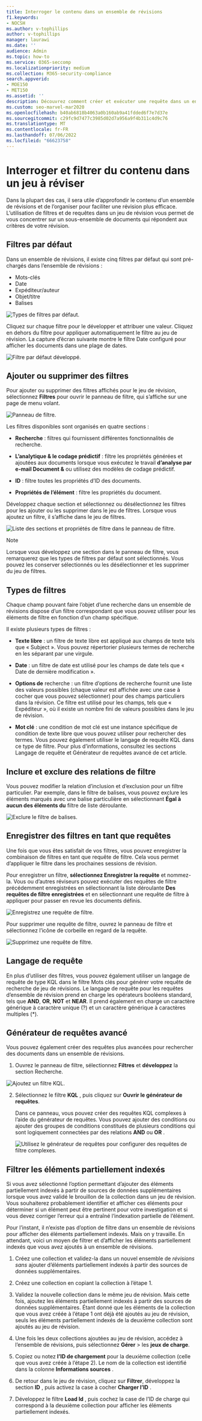 ```yaml
---
title: Interroger le contenu dans un ensemble de révisions
f1.keywords:
- NOCSH
ms.author: v-tophillips
author: v-tophillips
manager: laurawi
ms.date: ''
audience: Admin
ms.topic: how-to
ms.service: O365-seccomp
ms.localizationpriority: medium
ms.collection: M365-security-compliance
search.appverid:
- MOE150
- MET150
ms.assetid: ''
description: Découvrez comment créer et exécuter une requête dans un ensemble de révisions afin d’organiser le contenu pour une révision plus efficace dans un cas Microsoft Purview eDiscovery (Premium).
ms.custom: seo-marvel-mar2020
ms.openlocfilehash: b40ab6818b4063a0b160ab9a41fdded6f7e7d37e
ms.sourcegitcommit: c29fc9d7477c3985d02d7a956a9f4b311c4d9c76
ms.translationtype: MT
ms.contentlocale: fr-FR
ms.lasthandoff: 07/06/2022
ms.locfileid: "66623758"
---
```

# <a name="query-and-filter-content-in-a-review-set"></a>Interroger et filtrer du contenu dans un jeu à réviser

Dans la plupart des cas, il sera utile d’approfondir le contenu d’un ensemble de révisions et de l’organiser pour faciliter une révision plus efficace. L’utilisation de filtres et de requêtes dans un jeu de révision vous permet de vous concentrer sur un sous-ensemble de documents qui répondent aux critères de votre révision.

## <a name="default-filters"></a>Filtres par défaut

Dans un ensemble de révisions, il existe cinq filtres par défaut qui sont pré-chargés dans l’ensemble de révisions :

- Mots-clés
- Date
- Expéditeur/auteur
- Objet/titre
- Balises

![Types de filtres par défaut.](../media/DefaultFilterTypes.png)

Cliquez sur chaque filtre pour le développer et attribuer une valeur. Cliquez en dehors du filtre pour appliquer automatiquement le filtre au jeu de révision. La capture d’écran suivante montre le filtre Date configuré pour afficher les documents dans une plage de dates.

![Filtre par défaut développé.](../media/ExpandedFilter.png)

## <a name="add-or-remove-filters"></a>Ajouter ou supprimer des filtres

Pour ajouter ou supprimer des filtres affichés pour le jeu de révision, sélectionnez **Filtres** pour ouvrir le panneau de filtre, qui s’affiche sur une page de menu volant. 

![Panneau de filtre.](../media/FilterPanel.png)

Les filtres disponibles sont organisés en quatre sections :

- **Recherche** : filtres qui fournissent différentes fonctionnalités de recherche.

- **L’analytique & le codage prédictif** : filtre les propriétés générées et ajoutées aux documents lorsque vous exécutez le travail **d’analyse par e-mail Document &** ou utilisez des modèles de codage prédictif.

- **ID** : filtre toutes les propriétés d’ID des documents.

- **Propriétés de l’élément** : filtre les propriétés du document. 

Développez chaque section et sélectionnez ou désélectionnez les filtres pour les ajouter ou les supprimer dans le jeu de filtres. Lorsque vous ajoutez un filtre, il s’affiche dans le jeu de filtres. 

![Liste des sections et propriétés de filtre dans le panneau de filtre.](../media/FilterPanel2.png)

> [!NOTE]
> Lorsque vous développez une section dans le panneau de filtre, vous remarquerez que les types de filtres par défaut sont sélectionnés. Vous pouvez les conserver sélectionnés ou les désélectionner et les supprimer du jeu de filtres. 

## <a name="filter-types"></a>Types de filtres

Chaque champ pouvant faire l’objet d’une recherche dans un ensemble de révisions dispose d’un filtre correspondant que vous pouvez utiliser pour les éléments de filtre en fonction d’un champ spécifique.

Il existe plusieurs types de filtres :

- **Texte libre** : un filtre de texte libre est appliqué aux champs de texte tels que « Subject ». Vous pouvez répertorier plusieurs termes de recherche en les séparant par une virgule.

- **Date** : un filtre de date est utilisé pour les champs de date tels que « Date de dernière modification ».

- **Options de** recherche : un filtre d’options de recherche fournit une liste des valeurs possibles (chaque valeur est affichée avec une case à cocher que vous pouvez sélectionner) pour des champs particuliers dans la révision. Ce filtre est utilisé pour les champs, tels que « Expéditeur », où il existe un nombre fini de valeurs possibles dans le jeu de révision.

- **Mot clé** : une condition de mot clé est une instance spécifique de condition de texte libre que vous pouvez utiliser pour rechercher des termes. Vous pouvez également utiliser le langage de requête KQL dans ce type de filtre. Pour plus d’informations, consultez les sections Langage de requête et Générateur de requêtes avancé de cet article.

## <a name="include-and-exclude-filter-relationships"></a>Inclure et exclure des relations de filtre

Vous pouvez modifier la relation d’inclusion et d’exclusion pour un filtre particulier. Par exemple, dans le filtre de balises, vous pouvez exclure les éléments marqués avec une balise particulière en sélectionnant **Égal à aucun des éléments du** filtre de liste déroulante. 

![Exclure le filtre de balises.](../media/TagFilterExclude.png)

## <a name="save-filters-as-queries"></a>Enregistrer des filtres en tant que requêtes

Une fois que vous êtes satisfait de vos filtres, vous pouvez enregistrer la combinaison de filtres en tant que requête de filtre. Cela vous permet d’appliquer le filtre dans les prochaines sessions de révision.

Pour enregistrer un filtre, **sélectionnez Enregistrer la requête** et nommez-la. Vous ou d’autres réviseurs pouvez exécuter des requêtes de filtre précédemment enregistrées en sélectionnant la liste déroulante **Des requêtes de filtre enregistrées** et en sélectionnant une requête de filtre à appliquer pour passer en revue les documents définis. 

![Enregistrez une requête de filtre.](../media/SaveFilterQuery.png)

Pour supprimer une requête de filtre, ouvrez le panneau de filtre et sélectionnez l’icône de corbeille en regard de la requête.

![Supprimez une requête de filtre.](../media/DeleteFilterQuery.png)

## <a name="query-language"></a>Langage de requête

En plus d’utiliser des filtres, vous pouvez également utiliser un langage de requête de type KQL dans le filtre Mots clés pour générer votre requête de recherche de jeu de révisions. Le langage de requête pour les requêtes d’ensemble de révision prend en charge les opérateurs booléens standard, tels que **AND**, **OR**, **NOT** et **NEAR**. Il prend également en charge un caractère générique à caractère unique (?) et un caractère générique à caractères multiples (*).

## <a name="advanced-query-builder"></a>Générateur de requêtes avancé

Vous pouvez également créer des requêtes plus avancées pour rechercher des documents dans un ensemble de révisions.

1. Ouvrez le panneau de filtre, sélectionnez **Filtres** et **développez** la section Recherche.

  ![Ajoutez un filtre KQL.](../media/AddKQLFilter.png)

2. Sélectionnez le filtre **KQL** , puis cliquez sur **Ouvrir le générateur de requêtes**.

   Dans ce panneau, vous pouvez créer des requêtes KQL complexes à l’aide du générateur de requêtes. Vous pouvez ajouter des conditions ou ajouter des groupes de conditions constitués de plusieurs conditions qui sont logiquement connectées par des relations **AND** ou **OR** .

   ![Utilisez le générateur de requêtes pour configurer des requêtes de filtre complexes.](../media/ComplexQuery.png)

## <a name="filter-partially-indexed-items"></a>Filtrer les éléments partiellement indexés

Si vous avez sélectionné l’option permettant d’ajouter des éléments partiellement indexés à partir de sources de données supplémentaires lorsque vous avez validé le brouillon de la collection dans un jeu de révision. Vous souhaiterez probablement identifier et afficher ces éléments pour déterminer si un élément peut être pertinent pour votre investigation et si vous devez corriger l’erreur qui a entraîné l’indexation partielle de l’élément.

Pour l’instant, il n’existe pas d’option de filtre dans un ensemble de révisions pour afficher des éléments partiellement indexés. Mais on y travaille. En attendant, voici un moyen de filtrer et d’afficher les éléments partiellement indexés que vous avez ajoutés à un ensemble de révisions.

1. Créez une collection et validez-la dans un nouvel ensemble de *révisions sans* ajouter d’éléments partiellement indexés à partir des sources de données supplémentaires.

2. Créez une collection en copiant la collection à l’étape 1.

3. Validez la nouvelle collection dans le même jeu de révision. Mais cette fois, ajoutez les éléments partiellement indexés à partir des sources de données supplémentaires. Étant donné que les éléments de la collection que vous avez créée à l’étape 1 ont déjà été ajoutés au jeu de révision, seuls les éléments partiellement indexés de la deuxième collection sont ajoutés au jeu de révision.

4. Une fois les deux collections ajoutées au jeu de révision, accédez à l’ensemble de révisions, puis sélectionnez **Gérer** >  les **jeux de charge**.

5. Copiez ou notez **l’ID de chargement** pour la deuxième collection (celle que vous avez créée à l’étape 2). Le nom de la collection est identifié dans la colonne **Informations sources** .

6. De retour dans le jeu de révision, cliquez sur **Filtrer**, développez la section **ID** , puis activez la case à cocher **Charger l’ID** .

7. Développez le filtre **Load Id** , puis cochez la case de l’ID de charge qui correspond à la deuxième collection pour afficher les éléments partiellement indexés.
